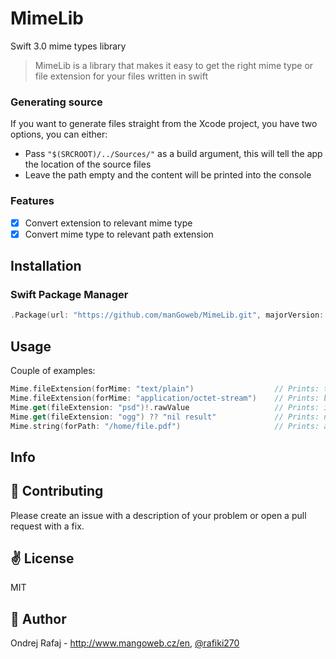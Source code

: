 # MimeLib
Swift 3.0 mime types library
> MimeLib is a library that makes it easy to get the right mime type or file extension for your files written in swift

### Generating source
If you want to generate files straight from the Xcode project, you have two options, you can either:
* Pass ```"$(SRCROOT)/../Sources/"``` as a build argument, this will tell the app the location of the source files
* Leave the path empty and the content will be printed into the console

### Features
- [x] Convert extension to relevant mime type
- [x] Convert mime type to relevant path extension

## Installation

### Swift Package Manager

```swift
.Package(url: "https://github.com/manGoweb/MimeLib.git", majorVersion: 1)
```

## Usage

Couple of examples:
```swift
Mime.fileExtension(forMime: "text/plain")                  // Prints: txt
Mime.fileExtension(forMime: "application/octet-stream")    // Prints: bin
Mime.get(fileExtension: "psd")!.rawValue                   // Prints: image/vnd.adobe.photoshop
Mime.get(fileExtension: "ogg") ?? "nil result"             // Prints: nil result
Mime.string(forPath: "/home/file.pdf")                     // Prints: application/pdf
```

## Info

:gift_heart: Contributing
------------
Please create an issue with a description of your problem or open a pull request with a fix.

:v: License
-------
MIT

:poop: Author
------
Ondrej Rafaj - http://www.mangoweb.cz/en, [@rafiki270](http://twitter.com/rafiki270)
